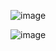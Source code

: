 ![image](https://github.com/user-attachments/assets/48d85286-cd56-4783-8961-47c0d68491b0)


![image](https://github.com/user-attachments/assets/d42717f4-d114-46b4-867d-723719feda44)
